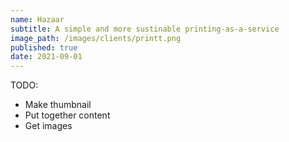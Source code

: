 ```yaml
---
name: Hazaar
subtitle: A simple and more sustinable printing-as-a-service
image_path: /images/clients/printt.png
published: true
date: 2021-09-01
---
```


TODO:
- Make thumbnail
- Put together content
- Get images
